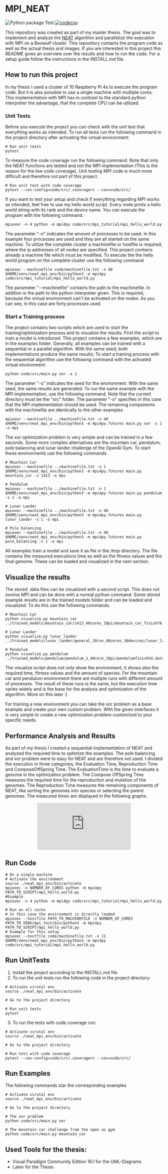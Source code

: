 # MPI_NEAT

![Python package Test](https://github.com/simonhauck/MPI_NEAT/workflows/Python%20package%20Test/badge.svg) 
[![codecov](https://codecov.io/gh/simonhauck/MPI_NEAT/branch/master/graph/badge.svg?token=8X3JMW3U9Z)](https://codecov.io/gh/simonhauck/MPI_NEAT)

This repository was created as part of my master thesis. The goal was to implement and analyze the [NEAT](http://nn.cs.utexas.edu/downloads/papers/stanley.ec02.pdf) algorithm and
parallelize the execution with MPI on a Beowulf cluster. This repository contains the program code as well as the actual thesis and images.
If you are interested in this project this README gives an overview over the results and how to run the code. For a setup guide
follow the instructions in the INSTALL.md file.

## How to run this project
In my thesis I used a cluster of 10 Raspberry Pi 4s to execute the program code. But it is also possible to use a single 
machine with multiple cores. This implementation with MPI has in contrast to the standard python interpreter the advantage, 
that the complete CPU can be utilized. 

### Unit Tests
Before you execute the project you can check with the unit test that everything works as intended. To run all tests run the 
following command in the project directory after activating the virtual environment:
```shell script
# Run unit tests
pytest
```
To measure the code coverage run the following command. Note that only the NEAT functions are tested and not the MPI 
implementation (This is the reason for the low code coverage). Unit testing MPI code is much more difficult and 
therefore not part of this project.
```shell script
# Run unit test with code coverage
pytest --cov-config=code/src/.coveragerc --cov=code/src/
```
If you want to test your setup and check if everything regarding MPI works as intended, feel free to use my hello world script.
Every node prints a hello world string with its rank and the device name. You can execute the program with the following
command.
```shell script
mpiexec -n 4 python -m mpi4py code/src/mpi_tutorial/mpi_hello_world.py
```
The parameter "-n" indicates the amount of processes to be used. In this example four processes are used and they are all
started on the same machine. To utilize the complete cluster a machinefile or hostfile is required, where the ip addresses
of all nodes are specified. This project contains already a machine file which must be modified. To execute the the 
hello world program on the complete cluster use the following command
```shell script
mpiexec --machinefile code/machinefile.txt -n 40 $HOME/venv/neat_mpi_env/bin/python3 -m mpi4py code/src/mpi_tutorial/mpi_hello_world.py
```
The parameter "--machinefile" contains the path to the machinefile. In addition is the path to the python interpreter given.
This is required, because the virtual environment can't be activated on the nodes. As you can see, in this case are forty
processes used.

### Start a Training process
The project contains two scripts which are used to start the training/optimization process and to visualize the results.
First the script to train a model is introduced. This project contains a few examples, which are in the
examples folder. Generally, all examples can be trained with a sequential or a parallel algorithm. With the same seed, 
both implementations produce the same results. To start a training process with the sequential algorithm use the following
command with the activated virtual environment.
```shell script
python code/src/main.py xor -s 1
```
The parameter "-s" indicates the seed for the environment. With the same seed, the same results are generated. To run
the same example with the MPI implementation, use the following command. Note that the current directory must be the 
"src" folder. The parameter "-o" specifies in this case  that the MPI implementation should be used.
The remaining components with the machinefile are identically to the other examples 
```shell script
mpiexec --machinefile ../machinefile.txt -n 40 $HOME/venv/neat_mpi_env/bin/python3 -m mpi4py.futures main.py xor -s 1 -o mpi
```
The xor optimization problem is very simple and can be trained in a few seconds. Some more complex alternatives are the 
mountain car, pendulum, pole balancing and lunar lander challenge of the OpenAI Gym. To start these environments use the following commands.
```shell script
# Mountain Car
mpiexec --machinefile ../machinefile.txt -n 1 $HOME/venv/neat_mpi_env/bin/python3 -m mpi4py.futures main.py mountain_car -s 1413 -o mpi

# Pendulum
mpiexec --machinefile ../machinefile.txt -n 1 $HOME/venv/neat_mpi_env/bin/python3 -m mpi4py.futures main.py pendulum -s 1 -o mpi

# Lunar Lander
mpiexec --machinefile ../machinefile.txt -n 40 $HOME/venv/neat_mpi_env/bin/python3 -m mpi4py.futures main.py lunar_lander -s 1 -o mpi

# Pole balancing
mpiexec --machinefile ../machinefile.txt -n 40 $HOME/venv/neat_mpi_env/bin/python3 -m mpi4py.futures main.py pole_balancing -s 1 -o mpi
```
All examples train a model and save it as file in the /tmp directory. The file contains the measured executions time as 
well as the fitness values and the final genome. These can be loaded and visualized in the next section.

## Visualize the results
The stored .data files can be visualized with a second script. This does not involve MPI and can be done with a normal 
python command. Some stored example results are in the trained models folder and can be loaded and visualized. To do this
use the following commands.
```shell script
# Mountain Car
python visualize.py mountain_car ../trained_models/mountain_car/1413_40cores_10pi/mountain_car_finish78.data

# Lunar Lander
python visualize.py lunar_lander ../trained_models/lunar_lander/general_10run_40cores_10devices/lunar_landerfinish128.data

# Pendulum
python visualize.py pendulum ../trained_models/pendulum/pendulum_1_40core_10pi/pendulumfinish54.data
```
The visualize script does not only show the environment, it shows also the required time, fitness values and the amount
of species. For the mountain car and pendulum environment there are multiple runs with different amount of processes.
The result of these runs is the same, but the execution time varies widely and is the base for the analysis and optimization
of the algorithm. More on this later :)

For training a new environment you can take the xor problem as a base example and create your own custom problem. With 
the given interfaces it is very simple to create a new optimization problem customized to your specific needs.

## Performance Analysis and Results
As part of my thesis I created a sequential implementation of NEAT and analyzed the required time to optimize the examples.
The pole balancing and xor problem were to easy for NEAT and are therefore not used. I divided the execution in three categories,
the Evaluation Time, Reproduction Time and ComposeOffSpring Time. The EvaluationTime is the time to evaluate a genome in 
the optimization problem. The Compose OffSpring Time measures the required time for the reproduction and mutation of the genomes.
The Reproduction Time measures the remaining components of NEAT, like sorting the genomes into species or selecting the parent genomes.
The measured times are displayed in the following graphs.
<p align="center">
    <embed src="https://github.com/simonhauck/MPI_NEAT/blob/master/tex/img/mountain_car_single/1413_time_1core_1pi.pdf">
</p>

## Run Code
```shell script
# On a single machine
# Activate the environment
source ./neat_mpi_env/bin/activate
mpiexec -n NUMBER_OF_CORES python -m mpi4py PATH_TO_SCRIPT/mpi_hello_world.py
#Example
mpiexec -n 4 python -m mpi4py code/src/mpi_tutorial/mpi_hello_world.py

# Run on all cores
# In this case the environment is directly loaded
mpiexec --hostfile PATH_TO_MACHINEFILE -n NUMBER_OF_CORES PATH_TO_VENV/mpi_test/bin/python3 -m mpi4py PATH_TO_SCRIPT/mpi_hello_world.py
# Example for this setup
mpiexec --hostfile code/machinefile.txt -n 11 $HOME/venv/neat_mpi_env/bin/python3 -m mpi4py code/src/mpi_tutorial/mpi_hello_world.py
```

## Run UnitTests
1. Install the project according to the INSTALL.md file
2. To run the unit tests run the following code in the project directory:
```shell script
# Activate virutal env
source ./neat_mpi_env/bin/activate

# Go to the project directory

# Run unit tests
pytest
```
3. To run the tests with code coverage run:
```shell script
# Activate virutal env
source ./neat_mpi_env/bin/activate

# Go to the project directory

# Run tets with code coverage
pytest --cov-config=code/src/.coveragerc --cov=code/src/
```

## Run Examples
The following commands star the corresponding examples
```shell script
# Activate virutal env
source ./neat_mpi_env/bin/activate

# Go to the project directory

# The xor problem
python code/src/main.py xor

# The mountain car challenge from the open ai gym
python code/src/main.py mountain_car
```

## Used Tools for the thesis:
- Visual Paradigm Community Edition 16.1 for the UML-Diagrams
- Latex for the Thesis
